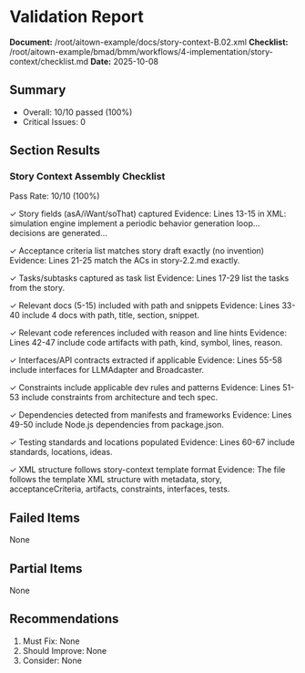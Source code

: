 # Validation Report

**Document:** /root/aitown-example/docs/story-context-B.02.xml
**Checklist:** /root/aitown-example/bmad/bmm/workflows/4-implementation/story-context/checklist.md
**Date:** 2025-10-08

## Summary
- Overall: 10/10 passed (100%)
- Critical Issues: 0

## Section Results

### Story Context Assembly Checklist
Pass Rate: 10/10 (100%)

✓ Story fields (asA/iWant/soThat) captured
Evidence: Lines 13-15 in XML: <asA>simulation engine</asA> <iWant>implement a periodic behavior generation loop...</iWant> <soThat>decisions are generated...</soThat>

✓ Acceptance criteria list matches story draft exactly (no invention)
Evidence: Lines 21-25 match the ACs in story-2.2.md exactly.

✓ Tasks/subtasks captured as task list
Evidence: Lines 17-29 list the tasks from the story.

✓ Relevant docs (5-15) included with path and snippets
Evidence: Lines 33-40 include 4 docs with path, title, section, snippet.

✓ Relevant code references included with reason and line hints
Evidence: Lines 42-47 include code artifacts with path, kind, symbol, lines, reason.

✓ Interfaces/API contracts extracted if applicable
Evidence: Lines 55-58 include interfaces for LLMAdapter and Broadcaster.

✓ Constraints include applicable dev rules and patterns
Evidence: Lines 51-53 include constraints from architecture and tech spec.

✓ Dependencies detected from manifests and frameworks
Evidence: Lines 49-50 include Node.js dependencies from package.json.

✓ Testing standards and locations populated
Evidence: Lines 60-67 include standards, locations, ideas.

✓ XML structure follows story-context template format
Evidence: The file follows the template XML structure with metadata, story, acceptanceCriteria, artifacts, constraints, interfaces, tests.

## Failed Items
None

## Partial Items
None

## Recommendations
1. Must Fix: None
2. Should Improve: None
3. Consider: None
